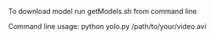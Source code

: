 To download model run getModels.sh from command line

Command line usage:
    python yolo.py /path/to/your/video.avi

